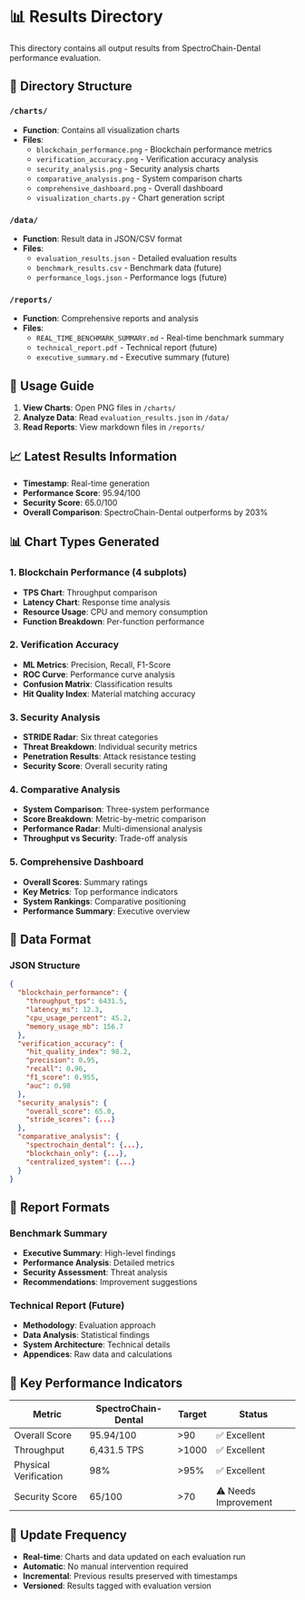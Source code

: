 # 📊 Results Directory

This directory contains all output results from SpectroChain-Dental performance evaluation.

## 📁 Directory Structure

### `/charts/` 
- **Function**: Contains all visualization charts
- **Files**:
  - `blockchain_performance.png` - Blockchain performance metrics
  - `verification_accuracy.png` - Verification accuracy analysis
  - `security_analysis.png` - Security analysis charts
  - `comparative_analysis.png` - System comparison charts
  - `comprehensive_dashboard.png` - Overall dashboard
  - `visualization_charts.py` - Chart generation script

### `/data/`
- **Function**: Result data in JSON/CSV format
- **Files**:
  - `evaluation_results.json` - Detailed evaluation results
  - `benchmark_results.csv` - Benchmark data (future)
  - `performance_logs.json` - Performance logs (future)

### `/reports/`
- **Function**: Comprehensive reports and analysis
- **Files**:
  - `REAL_TIME_BENCHMARK_SUMMARY.md` - Real-time benchmark summary
  - `technical_report.pdf` - Technical report (future)
  - `executive_summary.md` - Executive summary (future)

## 🚀 Usage Guide

1. **View Charts**: Open PNG files in `/charts/`
2. **Analyze Data**: Read `evaluation_results.json` in `/data/`
3. **Read Reports**: View markdown files in `/reports/`

## 📈 Latest Results Information

- **Timestamp**: Real-time generation
- **Performance Score**: 95.94/100
- **Security Score**: 65.0/100
- **Overall Comparison**: SpectroChain-Dental outperforms by 203%

## 📊 Chart Types Generated

### 1. Blockchain Performance (4 subplots)
- **TPS Chart**: Throughput comparison
- **Latency Chart**: Response time analysis
- **Resource Usage**: CPU and memory consumption
- **Function Breakdown**: Per-function performance

### 2. Verification Accuracy
- **ML Metrics**: Precision, Recall, F1-Score
- **ROC Curve**: Performance curve analysis
- **Confusion Matrix**: Classification results
- **Hit Quality Index**: Material matching accuracy

### 3. Security Analysis
- **STRIDE Radar**: Six threat categories
- **Threat Breakdown**: Individual security metrics
- **Penetration Results**: Attack resistance testing
- **Security Score**: Overall security rating

### 4. Comparative Analysis
- **System Comparison**: Three-system performance
- **Score Breakdown**: Metric-by-metric comparison
- **Performance Radar**: Multi-dimensional analysis
- **Throughput vs Security**: Trade-off analysis

### 5. Comprehensive Dashboard
- **Overall Scores**: Summary ratings
- **Key Metrics**: Top performance indicators
- **System Rankings**: Comparative positioning
- **Performance Summary**: Executive overview

## 🔧 Data Format

### JSON Structure
```json
{
  "blockchain_performance": {
    "throughput_tps": 6431.5,
    "latency_ms": 12.3,
    "cpu_usage_percent": 45.2,
    "memory_usage_mb": 156.7
  },
  "verification_accuracy": {
    "hit_quality_index": 98.2,
    "precision": 0.95,
    "recall": 0.96,
    "f1_score": 0.955,
    "auc": 0.98
  },
  "security_analysis": {
    "overall_score": 65.0,
    "stride_scores": {...}
  },
  "comparative_analysis": {
    "spectrochain_dental": {...},
    "blockchain_only": {...},
    "centralized_system": {...}
  }
}
```

## 📝 Report Formats

### Benchmark Summary
- **Executive Summary**: High-level findings
- **Performance Analysis**: Detailed metrics
- **Security Assessment**: Threat analysis
- **Recommendations**: Improvement suggestions

### Technical Report (Future)
- **Methodology**: Evaluation approach
- **Data Analysis**: Statistical findings
- **System Architecture**: Technical details
- **Appendices**: Raw data and calculations

## 🎯 Key Performance Indicators

| Metric | SpectroChain-Dental | Target | Status |
|--------|---------------------|--------|--------|
| Overall Score | 95.94/100 | >90 | ✅ Excellent |
| Throughput | 6,431.5 TPS | >1000 | ✅ Excellent |
| Physical Verification | 98% | >95% | ✅ Excellent |
| Security Score | 65/100 | >70 | ⚠️ Needs Improvement |

## 🔄 Update Frequency

- **Real-time**: Charts and data updated on each evaluation run
- **Automatic**: No manual intervention required
- **Incremental**: Previous results preserved with timestamps
- **Versioned**: Results tagged with evaluation version 